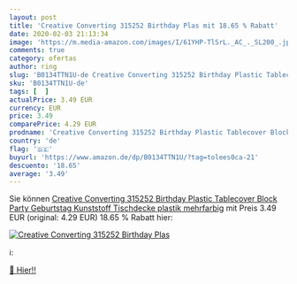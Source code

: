 ```yaml
---
layout: post
title: 'Creative Converting 315252 Birthday Plas mit 18.65 % Rabatt'
date: 2020-02-03 21:13:34
image: 'https://m.media-amazon.com/images/I/61YHP-TlSrL._AC_._SL200_.jpg'
comments: true
category: ofertas
author: ring
slug: 'B0134TTN1U-de Creative Converting 315252 Birthday Plastic Tablecover...'
sku: 'B0134TTN1U-de'
tags: [  ]
actualPrice: 3.49 EUR
currency: EUR
price: 3.49
comparePrice: 4.29 EUR
prodname: 'Creative Converting 315252 Birthday Plastic Tablecover Block Party Geburtstag Kunststoff Tischdecke  plastik  mehrfarbig'
country: 'de'
flag: '🇩🇪'
buyurl: 'https://www.amazon.de/dp/B0134TTN1U/?tag=tolees0ca-21'
descuento: '18.65'
average: '3.49'
---
```


Sie können [Creative Converting 315252 Birthday Plastic Tablecover Block Party Geburtstag Kunststoff Tischdecke  plastik  mehrfarbig](https://www.amazon.de/dp/B0134TTN1U/?tag=tolees0ca-21) mit Preis 3.49 EUR (original: 4.29 EUR) 18.65 % Rabatt hier:

[![Creative Converting 315252 Birthday Plas](https://m.media-amazon.com/images/I/61YHP-TlSrL._AC_._SL200_.jpg)](https://www.amazon.de/dp/B0134TTN1U/?tag=tolees0ca-21)

ℹ️:


[🛒 Hier!!](https://www.amazon.de/dp/B0134TTN1U/?tag=tolees0ca-21)

